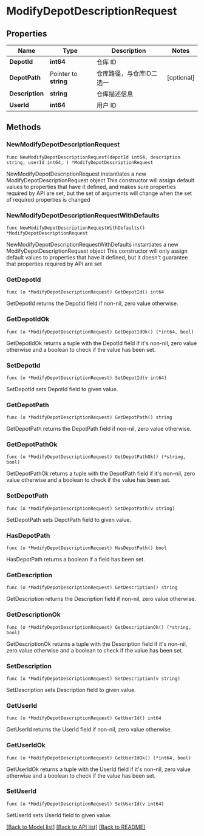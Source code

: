 # ModifyDepotDescriptionRequest

## Properties

Name | Type | Description | Notes
------------ | ------------- | ------------- | -------------
**DepotId** | **int64** | 仓库 ID | 
**DepotPath** | Pointer to **string** | 仓库路径，与仓库ID二选一 | [optional] 
**Description** | **string** | 仓库描述信息 | 
**UserId** | **int64** | 用户 ID | 

## Methods

### NewModifyDepotDescriptionRequest

`func NewModifyDepotDescriptionRequest(depotId int64, description string, userId int64, ) *ModifyDepotDescriptionRequest`

NewModifyDepotDescriptionRequest instantiates a new ModifyDepotDescriptionRequest object
This constructor will assign default values to properties that have it defined,
and makes sure properties required by API are set, but the set of arguments
will change when the set of required properties is changed

### NewModifyDepotDescriptionRequestWithDefaults

`func NewModifyDepotDescriptionRequestWithDefaults() *ModifyDepotDescriptionRequest`

NewModifyDepotDescriptionRequestWithDefaults instantiates a new ModifyDepotDescriptionRequest object
This constructor will only assign default values to properties that have it defined,
but it doesn't guarantee that properties required by API are set

### GetDepotId

`func (o *ModifyDepotDescriptionRequest) GetDepotId() int64`

GetDepotId returns the DepotId field if non-nil, zero value otherwise.

### GetDepotIdOk

`func (o *ModifyDepotDescriptionRequest) GetDepotIdOk() (*int64, bool)`

GetDepotIdOk returns a tuple with the DepotId field if it's non-nil, zero value otherwise
and a boolean to check if the value has been set.

### SetDepotId

`func (o *ModifyDepotDescriptionRequest) SetDepotId(v int64)`

SetDepotId sets DepotId field to given value.


### GetDepotPath

`func (o *ModifyDepotDescriptionRequest) GetDepotPath() string`

GetDepotPath returns the DepotPath field if non-nil, zero value otherwise.

### GetDepotPathOk

`func (o *ModifyDepotDescriptionRequest) GetDepotPathOk() (*string, bool)`

GetDepotPathOk returns a tuple with the DepotPath field if it's non-nil, zero value otherwise
and a boolean to check if the value has been set.

### SetDepotPath

`func (o *ModifyDepotDescriptionRequest) SetDepotPath(v string)`

SetDepotPath sets DepotPath field to given value.

### HasDepotPath

`func (o *ModifyDepotDescriptionRequest) HasDepotPath() bool`

HasDepotPath returns a boolean if a field has been set.

### GetDescription

`func (o *ModifyDepotDescriptionRequest) GetDescription() string`

GetDescription returns the Description field if non-nil, zero value otherwise.

### GetDescriptionOk

`func (o *ModifyDepotDescriptionRequest) GetDescriptionOk() (*string, bool)`

GetDescriptionOk returns a tuple with the Description field if it's non-nil, zero value otherwise
and a boolean to check if the value has been set.

### SetDescription

`func (o *ModifyDepotDescriptionRequest) SetDescription(v string)`

SetDescription sets Description field to given value.


### GetUserId

`func (o *ModifyDepotDescriptionRequest) GetUserId() int64`

GetUserId returns the UserId field if non-nil, zero value otherwise.

### GetUserIdOk

`func (o *ModifyDepotDescriptionRequest) GetUserIdOk() (*int64, bool)`

GetUserIdOk returns a tuple with the UserId field if it's non-nil, zero value otherwise
and a boolean to check if the value has been set.

### SetUserId

`func (o *ModifyDepotDescriptionRequest) SetUserId(v int64)`

SetUserId sets UserId field to given value.



[[Back to Model list]](../README.md#documentation-for-models) [[Back to API list]](../README.md#documentation-for-api-endpoints) [[Back to README]](../README.md)


